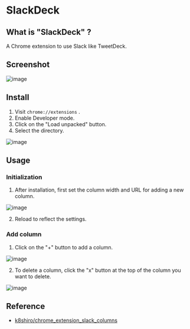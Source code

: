 # SlackDeck

## What is "SlackDeck" ?

A Chrome extension to use Slack like TweetDeck.

## Screenshot

![image](https://user-images.githubusercontent.com/55144709/140643323-02d2b5d7-a239-4e8a-951f-71470e4a88d3.png)

## Install

1. Visit `chrome://extensions` .
1. Enable Developer mode.
1. Click on the "Load unpacked" button.
1. Select the directory.

![image](https://user-images.githubusercontent.com/55144709/140644330-9f3016cc-170f-4cff-ba34-89e667fdffc6.png)

## Usage

### Initialization

1. After installation, first set the column width and URL for adding a new column.

![image](https://user-images.githubusercontent.com/55144709/140643820-38528002-5bf7-4e28-8bed-084f0c94ceda.png)

2. Reload to reflect the settings.

### Add column

1. Click on the "+" button to add a column.

![image](https://user-images.githubusercontent.com/55144709/140644259-6aef004d-484f-4a61-9876-00a55d94bfb0.png)

2. To delete a column, click the "x" button at the top of the column you want to delete.

![image](https://user-images.githubusercontent.com/55144709/140644270-fa5a3fa1-025f-4671-9e9c-71428afdb6e0.png)

## Reference

- [k8shiro/chrome_extension_slack_columns](https://github.com/k8shiro/chrome_extension_slack_columns)
